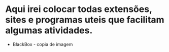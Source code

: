 # Aqui irei colocar todas extensões, sites e programas uteis que facilitam algumas atividades.

* BlackBox - copia de imagem
